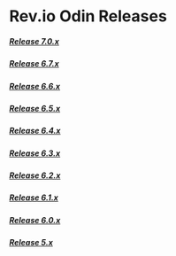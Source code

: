 # Rev.io Odin Releases

##### [Release 7.0.x](/7.0.x.md)

##### [Release 6.7.x](/6.7.x.md)

##### [Release 6.6.x](/6.6.x.md)

##### [Release 6.5.x](/6.5.x.md)

##### [Release 6.4.x](/6.4.x.md)

##### [Release 6.3.x](/6.3.x.md)

##### [Release 6.2.x](/6.2.x.md)

##### [Release 6.1.x](/6.1.x.md)

##### [Release 6.0.x](/6.0.x.md)

##### [Release 5.x](/5.x.md)
